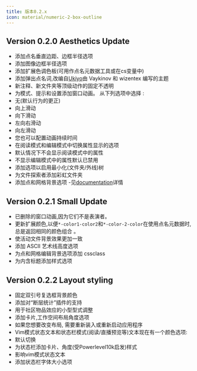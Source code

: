 ```yaml
---
title: 版本0.2.x
icon: material/numeric-2-box-outline
---
```


## Version 0.2.0 Aesthetics Update
- 添加点名垂直边距、边框半径选项
- 添加图像边框半径选项
- 添加扩展色调色板(可用作点名元数据工具或在cs变量中)
- 添加弹出点名词,改编自[Ukiyo](https://github.com/technerium/obsidian-ukiyo)由 Vaykinov 和 wizentex 编写的主题
- 新注释、新文件夹等顶级动作的固定不透明
- 为模式、提示和设置添加窗口动画。 从下列选项中选择 :
- 无(默认行为的更正)
- 向上滑动
- 向下滑动
- 左向右滑动
- 向左滑动
-  您也可以配置动画持续时间
- 在阅读模式和编辑模式中切换属性显示的选项
- 默认情况下不会显示阅读模式中的属性
- 不显示编辑模式中的属性默认已禁用
- 添加选项以启用最小化(文件夹/外线)树
- 为文件探索者添加彩虹文件夹
- 添加点和网格背景选项
-见[documentation](https://github.com/bladeacer/flexcyon/tree/master/docs/docs.md)详情

## Version 0.2.1 Small Update
- 已删除的窗口动画,因为它们不是表演者。
- 更新扩展颜色,以便`*-color1-color2`和`*-color-2-color`在使用点名元数据时, 总是返回相同的颜色组合 。
- 使活动文件背景效果更加一致
- 添加 ASCII 艺术线高度选项
- 为点和网格编辑背景选项添加 cssclass
- 为内含标题添加样式选项

## Version 0.2.2 Layout styling
- 固定双引号复选框背景颜色
- 添加对“断层统计”插件的支持
- 用于社区物品效应的小型型式调整
- 添加卡片,工作空间布局角度选项
- 如果您想要改变布局, 需要重新装入或重新启动应用程序
- Vim模式状态文本和状态栏模式(阅读/直播预览等)文本现在有一个颜色选项:
- 默认切换
- 为状态栏添加卡片、角度(受Powerlevel10k启发)样式
- 影响vim模式状态文本
- 添加状态栏字体大小选项